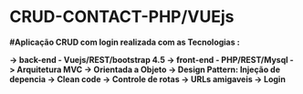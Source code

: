 # CRUD-CONTACT-PHP/VUEjs

<b>#Aplicação CRUD com login realizada com as Tecnologias :<b></br>

-> back-end - Vuejs/REST/bootstrap 4.5
-> front-end - PHP/REST/Mysql
-> Arquitetura MVC
-> Orientada a Objeto
-> Design Pattern: Injeção de depencia
-> Clean code
-> Controle de rotas 
-> URLs amigaveis
-> Login 


